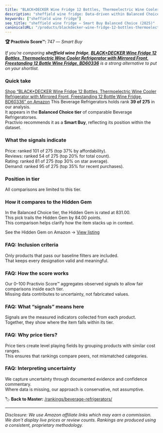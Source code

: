 ```yaml
---
title: "BLACK+DECKER Wine Fridge 12 Bottles, Thermoelectric Wine Cooler Refrigerator with Mirrored Front, Freestanding 12 Bottle Wine Fridge, BD60336"
description: "sheffield wine fridge: Data-driven within Balanced Choice ranking using the Practivio Score™. Positioned by quality, value, demand, findability, momentum."
keywords: ["sheffield wine fridge"]
seo_title: "sheffield wine fridge — Smart Buy Balanced Choice (2025)"
canonicalURL: "/products/blackdecker-wine-fridge-12-bottles-thermoelectric-wine-cooler-refrigerator-with-mirrored-front-freestanding-12-bottle-wine-fridge-bd60336-B08NDDKQZZ/"
---
```


**🏆 Practivio Score™:** 747 — _Smart Buy_


*If you're comparing **sheffield wine fridge**, **[BLACK+DECKER Wine Fridge 12 Bottles, Thermoelectric Wine Cooler Refrigerator with Mirrored Front, Freestanding 12 Bottle Wine Fridge, BD60336](https://www.amazon.com/dp/B08NDDKQZZ?tag=practivio-20)** is a strong alternative to put on your shortlist.*
### Quick take
[Shop “BLACK+DECKER Wine Fridge 12 Bottles, Thermoelectric Wine Cooler Refrigerator with Mirrored Front, Freestanding 12 Bottle Wine Fridge, BD60336” on Amazon](https://www.amazon.com/dp/B08NDDKQZZ?tag=practivio-20)
This Beverage Refrigerators holds rank **39 of 275** in our analysis.  
It appears in the **Balanced Choice tier** of comparable Beverage Refrigeratorses.  
Practivio recommends it as a **Smart Buy**, reflecting its position within the dataset.

### What the signals indicate
Price: ranked 101 of 275 (top 37% by affordability).  
Reviews: ranked 54 of 275 (top 20% for total count).  
Rating: ranked 81 of 275 (top 30% on star average).  
Demand: ranked 95 of 275 (top 35% for recent purchases).

### Position in tier
All comparisons are limited to this tier.

### How it compares to the Hidden Gem
In the Balanced Choice tier, the Hidden Gem is rated at 831.00.  
This pick trails the Hidden Gem by 84.00 points.  
This comparison helps clarify how the item stacks up in context.  

See the Hidden Gem on Amazon → [View listing](https://www.amazon.com/dp/B0786TJC33?tag=practivio-20)

### FAQ: Inclusion criteria
Only products that pass our baseline filters are included.  
That keeps every designation valid and meaningful.

### FAQ: How the score works
Our 0–100 Practivio Score™ aggregates observed signals to allow fair comparisons inside each tier.  
Missing data contributes to uncertainty, not fabricated values.

### FAQ: What “signals” means here
Signals are the measured indicators collected from each product.  
Together, they show where the item falls within its tier.

### FAQ: Why price tiers?
Price tiers create level playing fields by grouping products with similar cost ranges.  
This ensures that rankings compare peers, not mismatched categories.

### FAQ: Interpreting uncertainty
We capture uncertainty through documented evidence and confidence commentary.  
Where data is missing, our approach is conservative, not assumptive.


🏷️ **Back to Master:** [/rankings/beverage-refrigerators/](/rankings/beverage-refrigerators/)

---
_Disclosure: We use Amazon affiliate links which may earn a commission. We don’t display live prices or review counts. Rankings are produced using a consistent, proprietary methodology._

